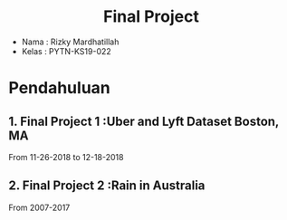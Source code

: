 <h1 align="center">Final Project</h1>

- Nama : Rizky Mardhatillah
- Kelas : PYTN-KS19-022
# Pendahuluan 
## 1. Final Project 1 :Uber and Lyft Dataset Boston, MA
From 11-26-2018 to 12-18-2018
## 2. Final Project 2 :Rain in Australia
From 2007-2017
